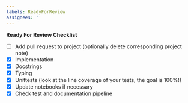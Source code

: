 ```yaml
---
labels: ReadyForReview
assignees: ''
---
```


**Ready For Review Checklist**
- [ ] Add pull request to project (optionally delete corresponding project note)
- [x] Implementation
- [x] Docstrings
- [x] Typing
- [x] Unittests (look at the line coverage of your tests, the goal is 100%!)
- [x] Update notebooks if necessary
- [x] Check test and documentation pipeline
